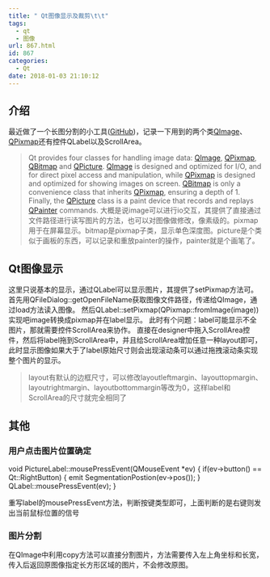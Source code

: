 ```yaml
---
title: " Qt图像显示及裁剪\t\t"
tags:
  - qt
  - 图像
url: 867.html
id: 867
categories:
  - Qt
date: 2018-01-03 21:10:12
---
```


介绍
--

最近做了一个长图分割的小工具([GitHub](https://github.com/TechieL/Tools/tree/master/LongPictureSegmentation))，记录一下用到的两个类[QImage](http://doc.qt.io/qt-5/qimage.html)、[QPixmap](http://doc.qt.io/qt-5/qpixmap.html)还有控件QLabel以及ScrollArea。

> Qt provides four classes for handling image data: [QImage](http://doc.qt.io/qt-5/qimage.html), [QPixmap](http://doc.qt.io/qt-5/qpixmap.html), [QBitmap](http://doc.qt.io/qt-5/qbitmap.html) and [QPicture](http://doc.qt.io/qt-5/qpicture.html). [QImage](http://doc.qt.io/qt-5/qimage.html) is designed and optimized for I/O, and for direct pixel access and manipulation, while [QPixmap](http://doc.qt.io/qt-5/qpixmap.html) is designed and optimized for showing images on screen. [QBitmap](http://doc.qt.io/qt-5/qbitmap.html) is only a convenience class that inherits [QPixmap](http://doc.qt.io/qt-5/qpixmap.html), ensuring a depth of 1. Finally, the [QPicture](http://doc.qt.io/qt-5/qpicture.html) class is a paint device that records and replays [QPainter](http://doc.qt.io/qt-5/qpainter.html) commands. 大概是说image可以进行io交互，其提供了直接通过文件路径进行读写图片的方法，也可以对图像做修改，像素级的。pixmap用于在屏幕显示。bitmap是pixmap子类，显示单色深度图。picture是个类似于画板的东西，可以记录和重放painter的操作，painter就是个画笔了。

Qt图像显示
------

这里只说基本的显示，通过QLabel可以显示图片，其提供了setPixmap方法可。 首先用QFileDialog::getOpenFileName获取图像文件路径，传递给QImage，通过load方法读入图像。 然后QLabel::setPixmap(QPixmap::fromImage(image))实现吧image转换成pixmap并在label显示。 此时有个问题：label可能显示不全图片，那就需要控件ScrollArea来协作。 直接在designer中拖入ScrollArea控件，然后将label拖到ScrollArea中，并且给ScrollArea增加任意一种layout即可，此时显示图像如果大于了label原始尺寸则会出现滚动条可以通过拖拽滚动条实现整个图片的显示。

> layout有默认的边框尺寸，可以修改layoutleftmargin、layouttopmargin、layoutrightmargin、layoutbottommargin等改为0，这样label和ScrollArea的尺寸就完全相同了

其他
--

### 用户点击图片位置确定

void PictureLabel::mousePressEvent(QMouseEvent *ev) {
    if(ev->button() == Qt::RightButton) {
        emit SegmentationPostion(ev->pos());
    }
    QLabel::mousePressEvent(ev);
}

重写label的mousePressEvent方法，判断按键类型即可，上面判断的是右键则发出当前鼠标位置的信号

### 图片分割

在QImage中利用copy方法可以直接分割图片，方法需要传入左上角坐标和长宽，传入后返回原图像指定长方形区域的图片，不会修改原图。